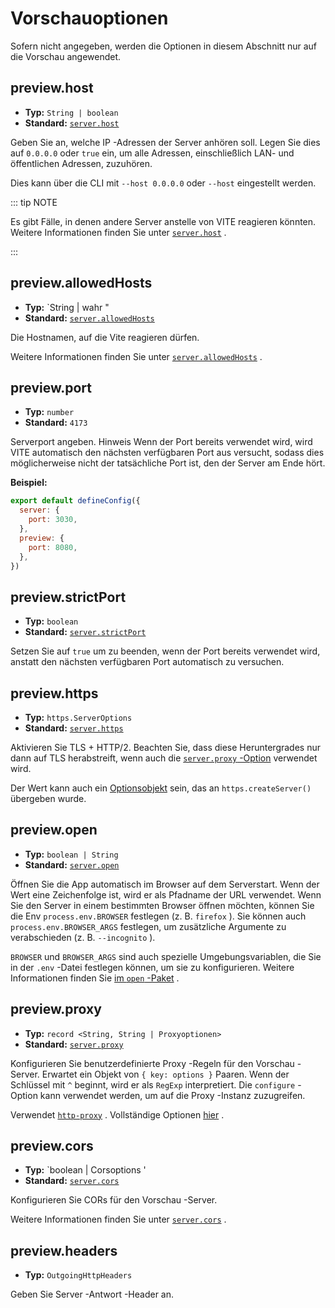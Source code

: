 # Vorschauoptionen

Sofern nicht angegeben, werden die Optionen in diesem Abschnitt nur auf die Vorschau angewendet.

## preview.host

- **Typ:** `String | boolean`
- **Standard:** [`server.host`](./server-options#server-host)

Geben Sie an, welche IP -Adressen der Server anhören soll.
Legen Sie dies auf `0.0.0.0` oder `true` ein, um alle Adressen, einschließlich LAN- und öffentlichen Adressen, zuzuhören.

Dies kann über die CLI mit `--host 0.0.0.0` oder `--host` eingestellt werden.

::: tip NOTE

Es gibt Fälle, in denen andere Server anstelle von VITE reagieren könnten.
Weitere Informationen finden Sie unter [`server.host`](./server-options#server-host) .

:::

## preview.allowedHosts

- **Typ:** `String | wahr "
- **Standard:** [`server.allowedHosts`](./server-options#server-allowedhosts)

Die Hostnamen, auf die Vite reagieren dürfen.

Weitere Informationen finden Sie unter [`server.allowedHosts`](./server-options#server-allowedhosts) .

## preview.port

- **Typ:** `number`
- **Standard:** `4173`

Serverport angeben. Hinweis Wenn der Port bereits verwendet wird, wird VITE automatisch den nächsten verfügbaren Port aus versucht, sodass dies möglicherweise nicht der tatsächliche Port ist, den der Server am Ende hört.

**Beispiel:**

```js
export default defineConfig({
  server: {
    port: 3030,
  },
  preview: {
    port: 8080,
  },
})
```

## preview.strictPort

- **Typ:** `boolean`
- **Standard:** [`server.strictPort`](./server-options#server-strictport)

Setzen Sie auf `true` um zu beenden, wenn der Port bereits verwendet wird, anstatt den nächsten verfügbaren Port automatisch zu versuchen.

## preview.https

- **Typ:** `https.ServerOptions`
- **Standard:** [`server.https`](./server-options#server-https)

Aktivieren Sie TLS + HTTP/2. Beachten Sie, dass diese Heruntergrades nur dann auf TLS herabstreift, wenn auch die [`server.proxy` -Option](./server-options#server-proxy) verwendet wird.

Der Wert kann auch ein [Optionsobjekt](https://nodejs.org/api/https.html#https_https_createserver_options_requestlistener) sein, das an `https.createServer()` übergeben wurde.

## preview.open

- **Typ:** `boolean | String`
- **Standard:** [`server.open`](./server-options#server-open)

Öffnen Sie die App automatisch im Browser auf dem Serverstart. Wenn der Wert eine Zeichenfolge ist, wird er als Pfadname der URL verwendet. Wenn Sie den Server in einem bestimmten Browser öffnen möchten, können Sie die Env `process.env.BROWSER` festlegen (z. B. `firefox` ). Sie können auch `process.env.BROWSER_ARGS` festlegen, um zusätzliche Argumente zu verabschieden (z. B. `--incognito` ).

`BROWSER` und `BROWSER_ARGS` sind auch spezielle Umgebungsvariablen, die Sie in der `.env` -Datei festlegen können, um sie zu konfigurieren. Weitere Informationen finden Sie [im `open` -Paket](https://github.com/sindresorhus/open#app) .

## preview.proxy

- **Typ:** `record <String, String | Proxyoptionen> `
- **Standard:** [`server.proxy`](./server-options#server-proxy)

Konfigurieren Sie benutzerdefinierte Proxy -Regeln für den Vorschau -Server. Erwartet ein Objekt von `{ key: options }` Paaren. Wenn der Schlüssel mit `^` beginnt, wird er als `RegExp` interpretiert. Die `configure` -Option kann verwendet werden, um auf die Proxy -Instanz zuzugreifen.

Verwendet [`http-proxy`](https://github.com/http-party/node-http-proxy) . Vollständige Optionen [hier](https://github.com/http-party/node-http-proxy#options) .

## preview.cors

- **Typ:** `boolean | Corsoptions '
- **Standard:** [`server.cors`](./server-options#server-cors)

Konfigurieren Sie CORs für den Vorschau -Server.

Weitere Informationen finden Sie unter [`server.cors`](./server-options#server-cors) .

## preview.headers

- **Typ:** `OutgoingHttpHeaders`

Geben Sie Server -Antwort -Header an.
